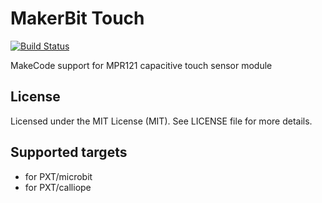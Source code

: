 # MakerBit Touch

[![Build Status](https://travis-ci.org/1010Technologies/pxt-makerbit-touch.svg?branch=master)](https://travis-ci.org/1010Technologies/pxt-makerbit-touch)

MakeCode support for MPR121 capacitive touch sensor module

## License

Licensed under the MIT License (MIT). See LICENSE file for more details.

## Supported targets

* for PXT/microbit
* for PXT/calliope
